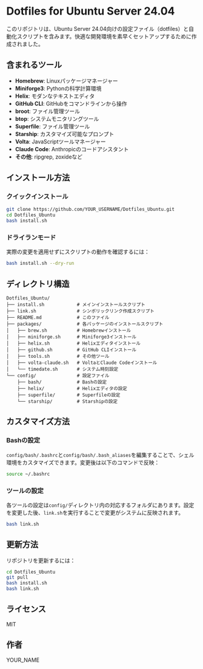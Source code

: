 # Dotfiles for Ubuntu Server 24.04

このリポジトリは、Ubuntu Server 24.04向けの設定ファイル（dotfiles）と自動化スクリプトを含みます。快適な開発環境を素早くセットアップするために作成されました。

## 含まれるツール

- **Homebrew**: Linuxパッケージマネージャー
- **Miniforge3**: Pythonの科学計算環境
- **Helix**: モダンなテキストエディタ
- **GitHub CLI**: GitHubをコマンドラインから操作
- **broot**: ファイル管理ツール
- **btop**: システムモニタリングツール
- **Superfile**: ファイル管理ツール
- **Starship**: カスタマイズ可能なプロンプト
- **Volta**: JavaScriptツールマネージャー
- **Claude Code**: Anthropicのコードアシスタント
- **その他**: ripgrep, zoxideなど

## インストール方法

### クイックインストール

```bash
git clone https://github.com/YOUR_USERNAME/Dotfiles_Ubuntu.git
cd Dotfiles_Ubuntu
bash install.sh
```

### ドライランモード

実際の変更を適用せずにスクリプトの動作を確認するには：

```bash
bash install.sh --dry-run
```

## ディレクトリ構造

```
Dotfiles_Ubuntu/
├── install.sh            # メインインストールスクリプト
├── link.sh               # シンボリックリンク作成スクリプト
├── README.md             # このファイル
├── packages/             # 各パッケージのインストールスクリプト
│   ├── brew.sh           # Homebrewインストール
│   ├── miniforge.sh      # Miniforge3インストール
│   ├── helix.sh          # Helixエディタインストール
│   ├── github.sh         # GitHub CLIインストール
│   ├── tools.sh          # その他ツール
│   ├── volta-claude.sh   # VoltaとClaude Codeインストール
│   └── timedate.sh       # システム時刻設定
└── config/               # 設定ファイル
    ├── bash/             # Bashの設定
    ├── helix/            # Helixエディタの設定
    ├── superfile/        # Superfileの設定
    └── starship/         # Starshipの設定
```

## カスタマイズ方法

### Bashの設定

`config/bash/.bashrc`と`config/bash/.bash_aliases`を編集することで、シェル環境をカスタマイズできます。変更後は以下のコマンドで反映：

```bash
source ~/.bashrc
```

### ツールの設定

各ツールの設定は`config/`ディレクトリ内の対応するフォルダにあります。設定を変更した後、`link.sh`を実行することで変更がシステムに反映されます。

```bash
bash link.sh
```

## 更新方法

リポジトリを更新するには：

```bash
cd Dotfiles_Ubuntu
git pull
bash install.sh
bash link.sh
```

## ライセンス

MIT

## 作者

YOUR_NAME
